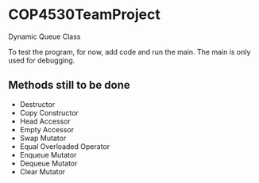 # COP4530TeamProject
Dynamic Queue Class

To test the program, for now, add code and run the main. The main is only used for debugging. 

Methods still to be done
------------------------
- Destructor
- Copy Constructor
- Head Accessor
- Empty Accessor
- Swap Mutator
- Equal Overloaded Operator
- Enqueue Mutator
- Dequeue Mutator
- Clear Mutator
